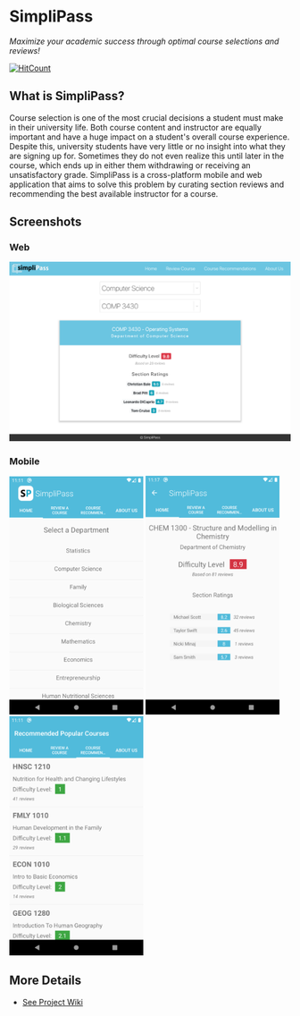 # SimpliPass

_Maximize your academic success through optimal course selections and reviews!_

[![HitCount](http://hits.dwyl.io/arsh-khokhar/https://githubcom/arsh-khokhar/SimpliPass.svg)](http://hits.dwyl.io/arsh-khokhar/https://githubcom/arsh-khokhar/SimpliPass)


## What is SimpliPass?

Course selection is one of the most crucial decisions a student must make in their university life. Both course content and instructor are equally important and have a huge impact on a student's overall course experience. Despite this, university students have very little or no insight into what they are signing up for. Sometimes they do not even realize this until later in the course, which ends up in either them withdrawing or receiving an unsatisfactory grade. SimpliPass is a cross-platform mobile and web application that aims to solve this problem by curating section reviews and recommending the best available instructor for a course.

## Screenshots

### Web

<img src="screenshots/simplipass_Web.png" width="900"/>

### Mobile

<img src="screenshots/simplipass_Mobile1.png" width="240"/> <img src="screenshots/simplipass_Mobile2.png" width="240"/> <img src="screenshots/simplipass_Mobile3.png" width="240"/>

## More Details

- [See Project Wiki](https://github.com/arsh-khokhar/SimpliPass/wiki)
